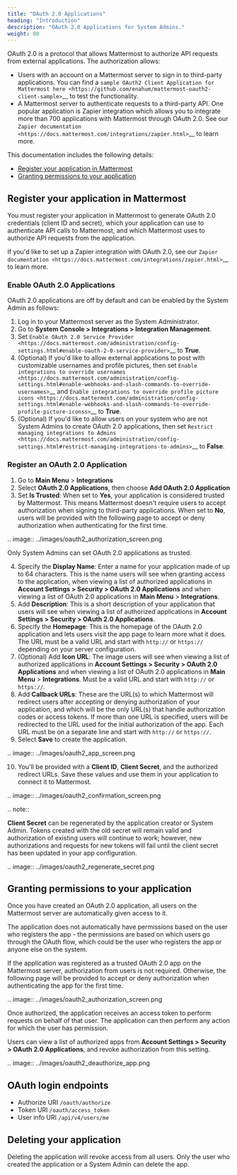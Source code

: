 ```yaml
---
title: "OAuth 2.0 Applications"
heading: "Introduction"
description: "OAuth 2.0 Applications for System Admins."
weight: 80
---
```


OAuth 2.0 is a protocol that allows Mattermost to authorize API requests from external applications. The authorization allows:

- Users with an account on a Mattermost server to sign in to third-party applications. You can find a `sample OAuth2 Client Application for Mattermost here <https://github.com/enahum/mattermost-oauth2-client-sample>`__ to test the functionality.
- A Mattermost server to authenticate requests to a third-party API. One popular application is Zapier integration which allows you to integrate more than 700 applications with Mattermost through OAuth 2.0. See our `Zapier documentation <https://docs.mattermost.com/integrations/zapier.html>`__ to learn more.

This documentation includes the following details:

 - [Register your application in Mattermost](https://docs.mattermost.com/developer/oauth-2-0-applications.html#id1)
 - [Granting permissions to your application](https://docs.mattermost.com/developer/oauth-2-0-applications.html#id3)

## Register your application in Mattermost

You must register your application in Mattermost to generate OAuth 2.0 credentials (client ID and secret), which your application can use to authenticate API calls to Mattermost, and which Mattermost uses to authorize API requests from the application.

If you'd like to set up a Zapier integration with OAuth 2.0, see our `Zapier documentation <https://docs.mattermost.com/integrations/zapier.html>`__ to learn more.

### Enable OAuth 2.0 Applications

OAuth 2.0 applications are off by default and can be enabled by the System Admin as follows:

1. Log in to your Mattermost server as the System Administrator.
2. Go to **System Console > Integrations > Integration Management**.
3. Set `Enable OAuth 2.0 Service Provider <https://docs.mattermost.com/administration/config-settings.html#enable-oauth-2-0-service-provider>`__ to **True**.
4. (Optional) If you'd like to allow external applications to post with customizable usernames and profile pictures, then set `Enable integrations to override usernames <https://docs.mattermost.com/administration/config-settings.html#enable-webhooks-and-slash-commands-to-override-usernames>`__ and `Enable integrations to override profile picture icons <https://docs.mattermost.com/administration/config-settings.html#enable-webhooks-and-slash-commands-to-override-profile-picture-iconss>`__ to **True**.
5. (Optional) If you'd like to allow users on your system who are not System Admins to create OAuth 2.0 applications, then set `Restrict managing integrations to Admins <https://docs.mattermost.com/administration/config-settings.html#restrict-managing-integrations-to-admins>`__ to **False**.

### Register an OAuth 2.0 Application

1. Go to **Main Menu** > **Integrations**
2. Select **OAuth 2.0 Applications**, then choose **Add OAuth 2.0 Application**
3. Set **Is Trusted**: When set to **Yes**, your application is considered trusted by Mattermost. This means Mattermost doesn't require users to accept authorization when signing to third-party applications. When set to **No**, users will be provided with the following page to accept or deny authorization when authenticating for the first time.

.. image:: ../images/oauth2_authorization_screen.png

Only System Admins can set OAuth 2.0 applications as trusted.

4. Specify the **Display Name**: Enter a name for your application made of up to 64 characters. This is the name users will see when granting access to the application, when viewing a list of authorized applications in **Account Settings > Security > OAuth 2.0 Applications** and when viewing a list of OAuth 2.0 applications in **Main Menu** > **Integrations**.
5. Add **Description**: This is a short description of your application that users will see when viewing a list of authorized applications in **Account Settings > Security > OAuth 2.0 Applications**.
6. Specify the **Homepage**: This is the homepage of the OAuth 2.0 application and lets users visit the app page to learn more what it does. The URL must be a valid URL and start with ``http://`` or ``https://`` depending on your server configuration.
7. (Optional) Add **Icon URL**: The image users will see when viewing a list of authorized applications in **Account Settings > Security > OAuth 2.0 Applications** and when viewing a list of OAuth 2.0 applications in **Main Menu** > **Integrations**. Must be a valid URL and start with ``http://`` or ``https://``.
8. Add **Callback URLs**: These are the URL(s) to which Mattermost will redirect users after accepting or denying authorization of your application, and which will be the only URL(s) that handle authorization codes or access tokens. If more than one URL is specified, users will be redirected to the URL used for the initial authorization of the app. Each URL must be on a separate line and start with ``http://`` or ``https://``.
9. Select **Save** to create the application. 

.. image:: ../images/oauth2_app_screen.png

10. You'll be provided with a **Client ID**, **Client Secret**, and the authorized redirect URLs. Save these values and use them in your application to connect it to Mattermost.

.. image:: ../images/oauth2_confirmation_screen.png

.. note::
  
  **Client Secret** can be regenerated by the application creator or System Admin. Tokens created with the old secret will remain valid and authorization of existing users will continue to work; however, new authorizations and requests for new tokens will fail until the client secret has been updated in your app configuration.

.. image:: ../images/oauth2_regenerate_secret.png

## Granting permissions to your application 

Once you have created an OAuth 2.0 application, all users on the Mattermost server are automatically given access to it.

The application does not automatically have permissions based on the user who registers the app - the permissions are based on which users go through the OAuth flow, which could be the user who registers the app or anyone else on the system.

If the application was registered as a trusted OAuth 2.0 app on the Mattermost server, authorization from users is not required. Otherwise, the following page will be provided to accept or deny authorization when authenticating the app for the first time.

.. image:: ../images/oauth2_authorization_screen.png

Once authorized, the application receives an access token to perform requests on behalf of that user. The application can then perform any action for which the user has permission.

Users can view a list of authorized apps from **Account Settings > Security > OAuth 2.0 Applications**, and revoke authorization from this setting.

.. image:: ../images/oauth2_deauthorize_app.png

## OAuth login endpoints

- Authorize URI ``/oauth/authorize``
- Token URI ``/oauth/access_token``
- User info URI ``/api/v4/users/me``

## Deleting your application

Deleting the application will revoke access from all users. Only the user who created the application or a System Admin can delete the app.
